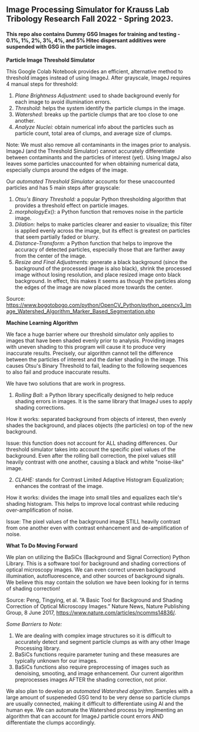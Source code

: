 ## Image Processing Simulator for Krauss Lab Tribology Research Fall 2022 - Spring 2023. 

#### This repo also contains Dummy GSG Images for training and testing - 0.1%, 1%, 2%, 3%, 4%, and 5% Hitec dispersant additives were suspended with  GSG in the particle images.   



**Particle Image Threshold Simulator**

This Google Colab Notebook provides an efficient, alternative method to threshold images instead of using ImageJ. After grayscale, ImageJ requires 4 manual steps for threshold:

1) *Plane Brightness Adjustment:* used to shade background evenly for each image to avoid illumination errors.
2) *Threshold:* helps the system identify the particle clumps in the image.
3) *Watershed:* breaks up the particle clumps that are too close to one another.
4) *Analyze Nuclei:* obtain numerical info about the particles such as particle count, total area of clumps, and average size of clumps.

Note: We must also remove all contaminants in the images prior to analysis. ImageJ (and the Threshold Simulator) cannot accurately differentiate between contaminants and the particles of interest (yet). Using ImageJ also leaves some particles unaccounted for when obtaining numerical data, especially clumps around the edges of the image.

Our *automated Threshold Simulator* accounts for these unaccounted particles and has 5 main steps after grayscale:

1) *Otsu's Binary Threshold:* a popular Python thresholding algorithm that provides a threshold effect on particle images.
2) *morphologyEx()*: a Python function that removes noise in the particle image.
3) *Dilation:* helps to make particles clearer and easier to visualize; this filter is applied evenly across the image, but its effect is greatest on particles that seem partially faded or blurry.
4) *Distance-Transform:* a Python function that helps to improve the accuracy of detected particles, especially those that are farther away from the center of the image.
5) *Resize and Final Adjustments:* generate a black background (since the background of the processed image is also black), shrink the processed image without losing resolution, and place resized image onto black background. In effect, this makes it seems as though the particles along the edges of the image are now placed more towards the center.

Source: https://www.bogotobogo.com/python/OpenCV_Python/python_opencv3_Image_Watershed_Algorithm_Marker_Based_Segmentation.php



**Machine Learning Algorithm**

We face a huge barrier where our threshold simulator only applies to images that have been shaded evenly prior to analysis. Providing images with uneven shading to this program will cause it to produce very inaccurate results. Precisely, our algorithm cannot tell the difference between the particles of interest and the darker shading in the image. This causes Otsu's Binary Threshold to fail, leading to the following sequences to also fail and produce inaccurate results.

We have two solutions that are work in progress.

1) *Rolling Ball*: a Python library specifically designed to help reduce shading errors in images. It is the same library that ImageJ uses to apply shading corrections. 

How it works: separated background from objects of interest, then evenly shades the background, and places objects (the particles) on top of the new background.

Issue: this function does not account for ALL shading differences. Our threshold simulator takes into account the specific pixel values of the background. Even after the rolling ball correction, the pixel values still heavily contrast with one another, causing a black and white "noise-like" image.

2) *CLAHE:* stands for Contrast Limited Adaptive Histogram Equalization; enhances the contrast of the image. 

How it works: divides the image into small tiles and equalizes each tile's shading histogram. This helps to improve local contrast while reducing over-amplification of noise.

Issue: The pixel values of the background image STILL heavily contrast from one another even with contrast enhancement and de-amplification of noise.



**What To Do Moving Forward**

We plan on utilizing the BaSiCs (Background and Signal Correction) Python Library. This is a software tool for background and shading corrections of optical microscopy images. We can even correct uneven background illumination, autofluorescence, and other sources of background signals. We believe this may contain the solution we have been looking for in terms of shading correction!

Source: Peng, Tingying, et al. “A Basic Tool for Background and Shading Correction of Optical Microscopy Images.” Nature News, Nature Publishing Group, 8 June 2017, https://www.nature.com/articles/ncomms14836/. 

*Some Barriers to Note:* 

1) We are dealing with complex image structures so it is difficult to accurately detect and segment particle clumps as with any other Image Processing library.
2) BaSiCs functions require parameter tuning and these measures are typically unknown for our images.
3) BaSiCs functions also require preprocessing of images such as denoising, smooting, and image enhancement. Our current algorithm preprocesses images AFTER the shading correction, not prior.

We also plan to develop an *automated Watershed algorithm*. Samples with a large amount of suspeneded GSG tend to be very dense so particle clumps are usually connected, making it difficult to differentiate using AI and the human eye. We can automate the Watershed process by implmenting an algorithm that can account for ImageJ particle count errors AND differentiate the clumps accordingly.

